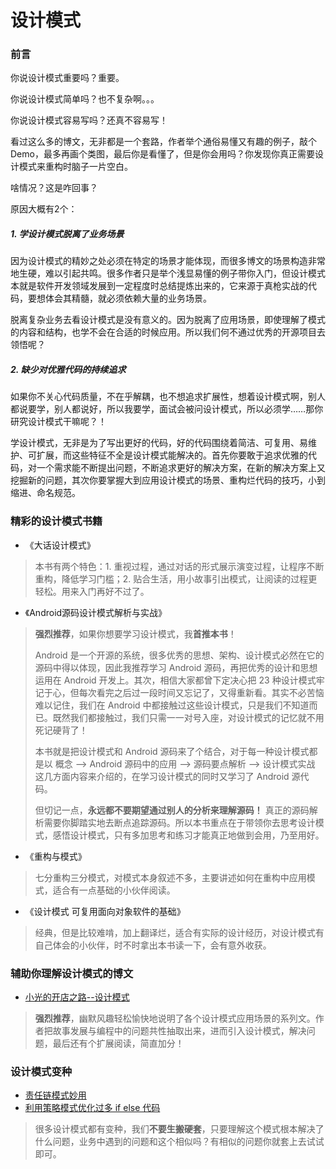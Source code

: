 # 设计模式

### 前言

你说设计模式重要吗？重要。  

你说设计模式简单吗？也不复杂啊。。。  

你说设计模式容易写吗？还真不容易写！  

看过这么多的博文，无非都是一个套路，作者举个通俗易懂又有趣的例子，敲个 Demo，最多再画个类图，最后你是看懂了，但是你会用吗？你发现你真正需要设计模式来重构时脑子一片空白。

啥情况？这是咋回事？

原因大概有2个：

##### 1. 学设计模式脱离了业务场景

因为设计模式的精妙之处必须在特定的场景才能体现，而很多博文的场景构造非常地生硬，难以引起共鸣。很多作者只是举个浅显易懂的例子带你入门，但设计模式本就是软件开发领域发展到一定程度时总结提炼出来的，它来源于真枪实战的代码，要想体会其精髓，就必须依赖大量的业务场景。

脱离复杂业务去看设计模式是没有意义的。因为脱离了应用场景，即使理解了模式的内容和结构，也学不会在合适的时候应用。所以我们何不通过优秀的开源项目去领悟呢？

##### 2. 缺少对优雅代码的持续追求

如果你不关心代码质量，不在乎解耦，也不想追求扩展性，想着设计模式啊，别人都说要学，别人都说好，所以我要学，面试会被问设计模式，所以必须学……那你研究设计模式干嘛呢？！

学设计模式，无非是为了写出更好的代码，好的代码围绕着简洁、可复用、易维护、可扩展，而这些特征不全是设计模式能解决的。首先你要敢于追求优雅的代码，对一个需求能不断提出问题，不断追求更好的解决方案，在新的解决方案上又挖掘新的问题，其次你要掌握大到应用设计模式的场景、重构烂代码的技巧，小到缩进、命名规范。

### 精彩的设计模式书籍

- 《大话设计模式》
> 本书有两个特色：1. 重视过程，通过对话的形式展示演变过程，让程序不断重构，降低学习门槛；2. 贴合生活，用小故事引出模式，让阅读的过程更轻松。用来入门再好不过了。

- 《Android源码设计模式解析与实战》
> **强烈推荐**，如果你想要学习设计模式，我**首推本书**！
>
> Android 是一个开源的系统，很多优秀的思想、架构、设计模式必然在它的源码中得以体现，因此我推荐学习 Android 源码，再把优秀的设计和思想运用在 Android 开发上。其次，相信大家都曾下定决心把 23 种设计模式牢记于心，但每次看完之后过一段时间又忘记了，又得重新看。其实不必苦恼难以记住，我们在 Android 中都接触过这些设计模式，只是我们不知道而已。既然我们都接触过，我们只需一一对号入座，对设计模式的记忆就不用死记硬背了！
> 
> 本书就是把设计模式和 Android 源码来了个结合，对于每一种设计模式都是以 概念 —> Android 源码中的应用 —> 源码要点解析 —> 设计模式实战 这几方面内容来介绍的，在学习设计模式的同时又学习了 Android 源代码。
>
> 但切记一点，**永远都不要期望通过别人的分析来理解源码！** 真正的源码解析需要你脚踏实地去断点追踪源码。所以本书重点在于带领你去思考设计模式，感悟设计模式，只有多加思考和练习才能真正地做到会用，乃至用好。

- 《重构与模式》
> 七分重构三分模式，对模式本身叙述不多，主要讲述如何在重构中应用模式，适合有一点基础的小伙伴阅读。 

- 《设计模式 可复用面向对象软件的基础》
> 经典，但是比较难啃，加上翻译烂，适合有实际的设计经历，对设计模式有自己体会的小伙伴，时不时拿出本书读一下，会有意外收获。

### 辅助你理解设计模式的博文

- [小光的开店之路--设计模式](https://www.jianshu.com/nb/7614011)
> **强烈推荐**，幽默风趣轻松愉快地说明了各个设计模式应用场景的系列文。作者把故事发展与编程中的问题共性抽取出来，进而引入设计模式，解决问题，最后还有个扩展阅读，简直加分！

### 设计模式变种

- [责任链模式妙用](https://juejin.im/post/5be508ece51d45054a71e64d)
- [利用策略模式优化过多 if else 代码](https://juejin.im/post/5c5172d15188256a2334a15d)
> 很多设计模式都有变种，我们**不要生搬硬套**，只要理解这个模式根本解决了什么问题，业务中遇到的问题和这个相似吗？有相似的问题你就套上去试试即可。

